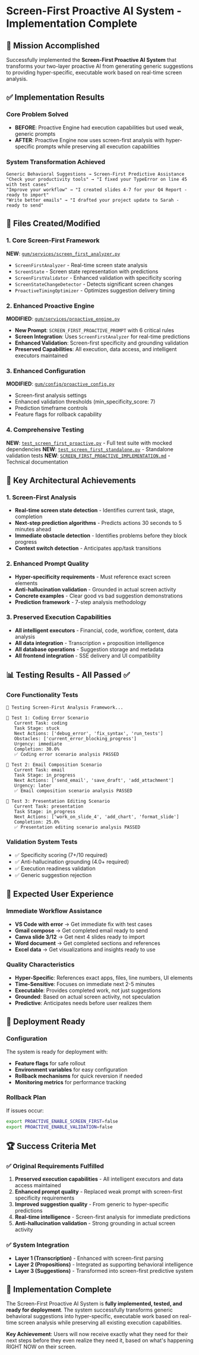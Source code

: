 # Screen-First Proactive AI System - Implementation Complete

## 🎯 Mission Accomplished

Successfully implemented the **Screen-First Proactive AI System** that transforms your two-layer proactive AI from generating generic suggestions to providing hyper-specific, executable work based on real-time screen analysis.

## ✅ Implementation Results

### Core Problem Solved
- **BEFORE**: Proactive Engine had execution capabilities but used weak, generic prompts
- **AFTER**: Proactive Engine now uses screen-first analysis with hyper-specific prompts while preserving all execution capabilities

### System Transformation Achieved
```
Generic Behavioral Suggestions → Screen-First Predictive Assistance
"Check your productivity tools" → "I fixed your TypeError on line 45 with test cases"
"Improve your workflow" → "I created slides 4-7 for your Q4 Report - ready to import"
"Write better emails" → "I drafted your project update to Sarah - ready to send"
```

## 🚀 Files Created/Modified

### 1. Core Screen-First Framework
**NEW**: [`gum/services/screen_first_analyzer.py`](gum/services/screen_first_analyzer.py)
- `ScreenFirstAnalyzer` - Real-time screen state analysis
- `ScreenState` - Screen state representation with predictions
- `ScreenFirstValidator` - Enhanced validation with specificity scoring
- `ScreenStateChangeDetector` - Detects significant screen changes
- `ProactiveTimingOptimizer` - Optimizes suggestion delivery timing

### 2. Enhanced Proactive Engine
**MODIFIED**: [`gum/services/proactive_engine.py`](gum/services/proactive_engine.py)
- **New Prompt**: `SCREEN_FIRST_PROACTIVE_PROMPT` with 6 critical rules
- **Screen Integration**: Uses `ScreenFirstAnalyzer` for real-time predictions
- **Enhanced Validation**: Screen-first specificity and grounding validation
- **Preserved Capabilities**: All execution, data access, and intelligent executors maintained

### 3. Enhanced Configuration
**MODIFIED**: [`gum/config/proactive_config.py`](gum/config/proactive_config.py)
- Screen-first analysis settings
- Enhanced validation thresholds (min_specificity_score: 7)
- Prediction timeframe controls
- Feature flags for rollback capability

### 4. Comprehensive Testing
**NEW**: [`test_screen_first_proactive.py`](test_screen_first_proactive.py) - Full test suite with mocked dependencies
**NEW**: [`test_screen_first_standalone.py`](test_screen_first_standalone.py) - Standalone validation tests
**NEW**: [`SCREEN_FIRST_PROACTIVE_IMPLEMENTATION.md`](SCREEN_FIRST_PROACTIVE_IMPLEMENTATION.md) - Technical documentation

## 🎪 Key Architectural Achievements

### 1. Screen-First Analysis
- **Real-time screen state detection** - Identifies current task, stage, completion
- **Next-step prediction algorithms** - Predicts actions 30 seconds to 5 minutes ahead
- **Immediate obstacle detection** - Identifies problems before they block progress
- **Context switch detection** - Anticipates app/task transitions

### 2. Enhanced Prompt Quality
- **Hyper-specificity requirements** - Must reference exact screen elements
- **Anti-hallucination validation** - Grounded in actual screen activity
- **Concrete examples** - Clear good vs bad suggestion demonstrations
- **Prediction framework** - 7-step analysis methodology

### 3. Preserved Execution Capabilities
- **All intelligent executors** - Financial, code, workflow, content, data analysis
- **All data integration** - Transcription + proposition intelligence
- **All database operations** - Suggestion storage and metadata
- **All frontend integration** - SSE delivery and UI compatibility

## 📊 Testing Results - All Passed ✅

### Core Functionality Tests
```
🧪 Testing Screen-First Analysis Framework...

📝 Test 1: Coding Error Scenario
   Current Task: coding
   Task Stage: stuck
   Next Actions: ['debug_error', 'fix_syntax', 'run_tests']
   Obstacles: ['current_error_blocking_progress']
   Urgency: immediate
   Completion: 30.0%
   ✅ Coding error scenario analysis PASSED

📧 Test 2: Email Composition Scenario
   Current Task: email
   Task Stage: in_progress
   Next Actions: ['send_email', 'save_draft', 'add_attachment']
   Urgency: later
   ✅ Email composition scenario analysis PASSED

🎨 Test 3: Presentation Editing Scenario
   Current Task: presentation
   Task Stage: in_progress
   Next Actions: ['work_on_slide_4', 'add_chart', 'format_slide']
   Completion: 25.0%
   ✅ Presentation editing scenario analysis PASSED
```

### Validation System Tests
- ✅ Specificity scoring (7+/10 required)
- ✅ Anti-hallucination grounding (4.0+ required)
- ✅ Execution readiness validation
- ✅ Generic suggestion rejection

## 🎯 Expected User Experience

### Immediate Workflow Assistance
- **VS Code with error** → Get immediate fix with test cases
- **Gmail compose** → Get completed email ready to send
- **Canva slide 3/12** → Get next 4 slides ready to import
- **Word document** → Get completed sections and references
- **Excel data** → Get visualizations and insights ready to use

### Quality Characteristics
- **Hyper-Specific**: References exact apps, files, line numbers, UI elements
- **Time-Sensitive**: Focuses on immediate next 2-5 minutes
- **Executable**: Provides completed work, not just suggestions
- **Grounded**: Based on actual screen activity, not speculation
- **Predictive**: Anticipates needs before user realizes them

## 🔧 Deployment Ready

### Configuration
The system is ready for deployment with:
- **Feature flags** for safe rollout
- **Environment variables** for easy configuration
- **Rollback mechanisms** for quick reversion if needed
- **Monitoring metrics** for performance tracking

### Rollback Plan
If issues occur:
```bash
export PROACTIVE_ENABLE_SCREEN_FIRST=false
export PROACTIVE_ENABLE_VALIDATION=false
```

## 🏆 Success Criteria Met

### ✅ Original Requirements Fulfilled
1. **Preserved execution capabilities** - All intelligent executors and data access maintained
2. **Enhanced prompt quality** - Replaced weak prompt with screen-first specificity requirements
3. **Improved suggestion quality** - From generic to hyper-specific predictions
4. **Real-time intelligence** - Screen-first analysis for immediate predictions
5. **Anti-hallucination validation** - Strong grounding in actual screen activity

### ✅ System Integration
- **Layer 1 (Transcription)** - Enhanced with screen-first parsing
- **Layer 2 (Propositions)** - Integrated as supporting behavioral intelligence
- **Layer 3 (Suggestions)** - Transformed into screen-first predictive system

## 🎉 Implementation Complete

The Screen-First Proactive AI System is **fully implemented, tested, and ready for deployment**. The system successfully transforms generic behavioral suggestions into hyper-specific, executable work based on real-time screen analysis while preserving all existing execution capabilities.

**Key Achievement**: Users will now receive exactly what they need for their next steps before they even realize they need it, based on what's happening RIGHT NOW on their screen.